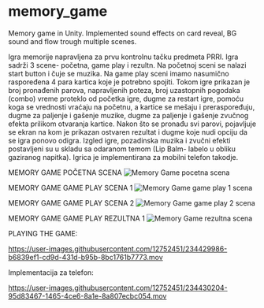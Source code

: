# memory_game
Memory game in Unity. Implemented sound effects on card reveal, BG sound and flow trough multiple scenes.

Igra memorije napravljena za prvu kontrolnu tačku predmeta PRRI. Igrа sadrži 3 scene- početna, game play i rezultn. 
Na početnoj sceni se nalazi start button i čuje se muzika.
Na game play sceni imamo nasumično raspoređena 4 para kartica koje je potrebno spojiti. 
Tokom igre prikazan je broj pronađenih parova, napravljenih poteza, broj uzastopnih pogodaka (combo) vreme proteklo od početka igre, dugme za restart igre,
pomoću koga se vrednosti vraćaju na početnu, a kartice se mešaju i preraspoređuju, dugme za paljenje i gašenje muzike, dugme za paljenje i gašenje zvučnog efekta prilikom
otvaranja kartice. 
Nakon što se pronađu svi parovi, pojavljuje se ekran na kom je prikazan ostvaren rezultat i dugme koje nudi opciju da se igra ponovo odigra. 
Izgled igre, pozadinska muzika i zvučni efekti postavljeni su u skladu sa odaranom temom (Lip Balm- labelo u obliku gaziranog napitka).
Igrica je implementirana za  mobilni telefon takodje.

MEMORY GAME POČETNA SCENA
![Memory Game pocetna scena](https://user-images.githubusercontent.com/12752451/234429585-9580a136-18f5-408a-b692-88d47828c17e.png)

MEMORY GAME GAME PLAY SCENA 1
![Memory Game game play 1 scena](https://user-images.githubusercontent.com/12752451/234429673-590c8ff2-2a55-47d3-a461-6b02341dcb3a.png)

MEMORY GAME GAME PLAY SCENA 2
![Memory Game game play 2 scena](https://user-images.githubusercontent.com/12752451/234429698-b308b570-70e1-402b-a067-5fe8708d6261.png)

MEMORY GAME GAME PLAY REZULTNA 1
![Memory Game rezultna scena](https://user-images.githubusercontent.com/12752451/234429784-34713e62-39ef-42d0-be9f-0cdeb3ac9f1e.png)


PLAYING THE GAME:

https://user-images.githubusercontent.com/12752451/234429986-b6839ef1-cd9d-431d-b95b-8bc1761b7773.mov

Implementacija za telefon:

https://user-images.githubusercontent.com/12752451/234430204-95d83467-1465-4ce6-8a1e-8a807ecbc054.mov

